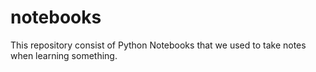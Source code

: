 # notebooks
This repository consist of Python Notebooks that we used to take notes when learning something.
